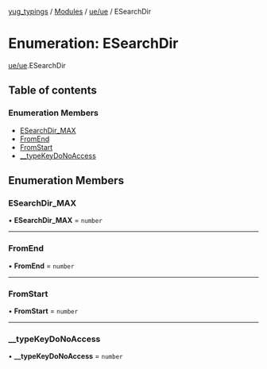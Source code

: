 [yug_typings](../README.md) / [Modules](../modules.md) / [ue/ue](../modules/ue_ue.md) / ESearchDir

# Enumeration: ESearchDir

[ue/ue](../modules/ue_ue.md).ESearchDir

## Table of contents

### Enumeration Members

- [ESearchDir\_MAX](ue_ue.ESearchDir.md#esearchdir_max)
- [FromEnd](ue_ue.ESearchDir.md#fromend)
- [FromStart](ue_ue.ESearchDir.md#fromstart)
- [\_\_typeKeyDoNoAccess](ue_ue.ESearchDir.md#__typekeydonoaccess)

## Enumeration Members

### ESearchDir\_MAX

• **ESearchDir\_MAX** = `number`

___

### FromEnd

• **FromEnd** = `number`

___

### FromStart

• **FromStart** = `number`

___

### \_\_typeKeyDoNoAccess

• **\_\_typeKeyDoNoAccess** = `number`
